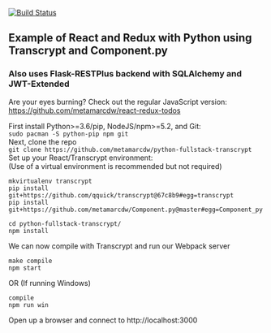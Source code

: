 [![Build Status](https://travis-ci.org/metamarcdw/python-fullstack-transcrypt.svg?branch=develop)](https://travis-ci.org/metamarcdw/python-fullstack-transcrypt)

## Example of React and Redux with Python using Transcrypt and Component.py
### Also uses Flask-RESTPlus backend with SQLAlchemy and JWT-Extended

Are your eyes burning? Check out the regular JavaScript version:
https://github.com/metamarcdw/react-redux-todos

First install Python>=3.6/pip, NodeJS/npm>=5.2, and Git:  
`sudo pacman -S python-pip npm git`  
Next, clone the repo  
`git clone https://github.com/metamarcdw/python-fullstack-transcrypt`  
Set up your React/Transcrypt environment:  
(Use of a virtual environment is recommended but not required)  
```
mkvirtualenv transcrypt
pip install git+https://github.com/qquick/transcrypt@67c8b9#egg=transcrypt
pip install git+https://github.com/metamarcdw/Component.py@master#egg=Component_py

cd python-fullstack-transcrypt/
npm install
```
We can now compile with Transcrypt and run our Webpack server  
```
make compile  
npm start  
```
OR (If running Windows)  
```
compile  
npm run win  
```
Open up a browser and connect to http://localhost:3000
